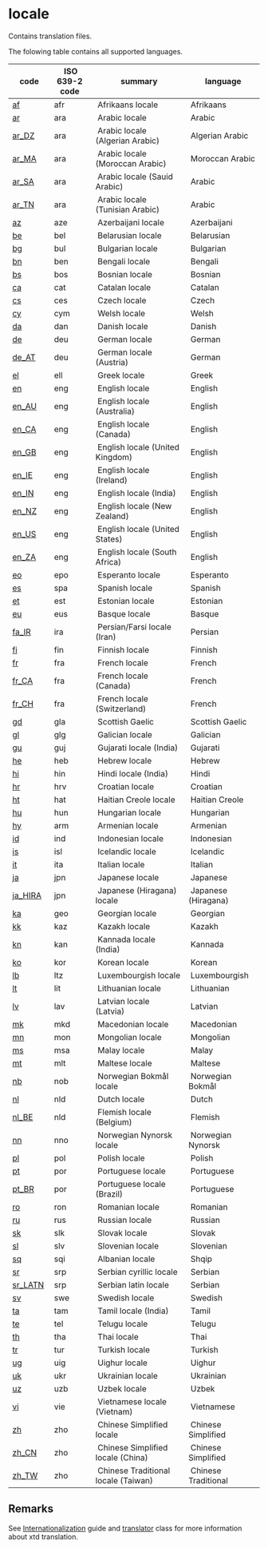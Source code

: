 # locale

Contains translation files.

The folowing table contains all supported languages.

| code                         | ISO 639-2 code | summary                             | language            |
| ---------------------------- | -------------- | ----------------------------------- | ------------------- |
| [af](af/README.md)           | afr            | Afrikaans locale                    | Afrikaans           |
| [ar](ar/README.md)           | ara            | Arabic locale                       | Arabic              |
| [ar_DZ](ar_DZ/README.md)     | ara            | Arabic locale (Algerian Arabic)     | Algerian Arabic     |
| [ar_MA](ar_MA/README.md)     | ara            | Arabic locale (Moroccan Arabic)     | Moroccan Arabic     |
| [ar_SA](ar_SA/README.md)     | ara            | Arabic locale (Sauid Arabic)        | Arabic              |
| [ar_TN](ar_TN/README.md)     | ara            | Arabic locale (Tunisian Arabic)     | Arabic              |
| [az](az/README.md)           | aze            | Azerbaijani locale                  | Azerbaijani         |
| [be](be/README.md)           | bel            | Belarusian locale                   | Belarusian          |
| [bg](bg/README.md)           | bul            | Bulgarian locale                    | Bulgarian           |
| [bn](bn/README.md)           | ben            | Bengali locale                      | Bengali             |
| [bs](bs/README.md)           | bos            | Bosnian locale                      | Bosnian             |
| [ca](ca/README.md)           | cat            | Catalan locale                      | Catalan             |
| [cs](cs/README.md)           | ces            | Czech locale                        | Czech               |
| [cy](cy/README.md)           | cym            | Welsh locale                        | Welsh               |
| [da](da/README.md)           | dan            | Danish locale                       | Danish              |
| [de](de/README.md)           | deu            | German locale                       | German              |
| [de_AT](de_AT/README.md)     | deu            | German locale (Austria)             | German              |
| [el](el/README.md)           | ell            | Greek locale                        | Greek               |
| [en](en/README.md)           | eng            | English locale                      | English             |
| [en_AU](en_AU/README.md)     | eng            | English locale (Australia)          | English             |
| [en_CA](en_CA/README.md)     | eng            | English locale (Canada)             | English             |
| [en_GB](em_GB/README.md)     | eng            | English locale (United Kingdom)     | English             |
| [en_IE](em_IE/README.md)     | eng            | English locale (Ireland)            | English             |
| [en_IN](en_IN/README.md)     | eng            | English locale (India)              | English             |
| [en_NZ](en_NZ/README.md)     | eng            | English locale (New Zealand)        | English             |
| [en_US](en_US/README.md)     | eng            | English locale (United States)      | English             |
| [en_ZA](en_ZA/README.md)     | eng            | English locale (South Africa)       | English             |
| [eo](eo/README.md)           | epo            | Esperanto locale                    | Esperanto           |
| [es](es/README.md)           | spa            | Spanish locale                      | Spanish             |
| [et](et/README.md)           | est            | Estonian locale                     | Estonian            |
| [eu](eu/README.md)           | eus            | Basque locale                       | Basque              |
| [fa_IR](fa_IR/README.md)     | ira            | Persian/Farsi locale (Iran)         | Persian             |
| [fi](fi/README.md)           | fin            | Finnish locale                      | Finnish             |
| [fr](fr/README.md)           | fra            | French locale                       | French              |
| [fr_CA](fr_CA/README.md)     | fra            | French locale (Canada)              | French              |
| [fr_CH](fr_CH/README.md)     | fra            | French locale (Switzerland)         | French              |
| [gd](gd/README.md)           | gla            | Scottish Gaelic                     | Scottish Gaelic     |
| [gl](gl/README.md)           | glg            | Galician locale                     | Galician            |
| [gu](gu/README.md)           | guj            | Gujarati locale (India)             | Gujarati            |
| [he](he/README.md)           | heb            | Hebrew locale                       | Hebrew              |
| [hi](hi/README.md)           | hin            | Hindi locale (India)                | Hindi               |
| [hr](hr/README.md)           | hrv            | Croatian locale                     | Croatian            |
| [ht](ht/README.md)           | hat            | Haitian Creole locale               | Haitian Creole      |
| [hu](hu/README.md)           | hun            | Hungarian locale                    | Hungarian           |
| [hy](hy/README.md)           | arm            | Armenian locale                     | Armenian            |
| [id](id/README.md)           | ind            | Indonesian locale                   | Indonesian          |
| [is](is/README.md)           | isl            | Icelandic locale                    | Icelandic           |
| [it](it/README.md)           | ita            | Italian locale                      | Italian             |
| [ja](ja/README.md)           | jpn            | Japanese locale                     | Japanese            |
| [ja_HIRA](ja_HIRA/README.md) | jpn            | Japanese (Hiragana) locale          | Japanese (Hiragana) |
| [ka](ka/README.md)           | geo            | Georgian locale                     | Georgian            |
| [kk](kk/README.md)           | kaz            | Kazakh locale                       | Kazakh              |
| [kn](kn/README.md)           | kan            | Kannada locale (India)              | Kannada             |
| [ko](ko/README.md)           | kor            | Korean locale                       | Korean              |
| [lb](lb/README.md)           | ltz            | Luxembourgish locale                | Luxembourgish       |
| [lt](lt/README.md)           | lit            | Lithuanian locale                   | Lithuanian          |
| [lv](lv/README.md)           | lav            | Latvian locale (Latvia)             | Latvian             |
| [mk](mk/README.md)           | mkd            | Macedonian locale                   | Macedonian          |
| [mn](mn/README.md)           | mon            | Mongolian locale                    | Mongolian           |
| [ms](ms/README.md)           | msa            | Malay locale                        | Malay               |
| [mt](mt/README.md)           | mlt            | Maltese locale                      | Maltese             |
| [nb](nb/README.md)           | nob            | Norwegian Bokmål locale             | Norwegian Bokmål    |
| [nl](nl/README.md)           | nld            | Dutch locale                        | Dutch               |
| [nl_BE](nl_BE/README.md)     | nld            | Flemish locale (Belgium)            | Flemish             |
| [nn](nn/README.md)           | nno            | Norwegian Nynorsk locale            | Norwegian Nynorsk   |
| [pl](pl/README.md)           | pol            | Polish locale                       | Polish              |
| [pt](pt/README.md)           | por            | Portuguese locale                   | Portuguese          |
| [pt_BR](pt_BR/README.md)     | por            | Portuguese locale (Brazil)          | Portuguese          |
| [ro](ro/README.md)           | ron            | Romanian locale                     | Romanian            |
| [ru](ru/README.md)           | rus            | Russian locale                      | Russian             |
| [sk](sk/README.md)           | slk            | Slovak locale                       | Slovak              |
| [sl](sl/README.md)           | slv            | Slovenian locale                    | Slovenian           |
| [sq](sq/README.md)           | sqi            | Albanian locale                     | Shqip               |
| [sr](sr/README.md)           | srp            | Serbian cyrillic locale             | Serbian             |
| [sr_LATN](sr_LATN/README.md) | srp            | Serbian latin locale                | Serbian             |
| [sv](sv/README.md)           | swe            | Swedish locale                      | Swedish             |
| [ta](ta/README.md)           | tam            | Tamil locale (India)                | Tamil               |
| [te](te/README.md)           | tel            | Telugu locale                       | Telugu              |
| [th](th/README.md)           | tha            | Thai locale                         | Thai                |
| [tr](tr/README.md)           | tur            | Turkish locale                      | Turkish             |
| [ug](ug/README.md)           | uig            | Uighur locale                       | Uighur              |
| [uk](uk/README.md)           | ukr            | Ukrainian locale                    | Ukrainian           |
| [uz](af/README.md)           | uzb            | Uzbek locale                        | Uzbek               |
| [vi](vi/README.md)           | vie            | Vietnamese locale (Vietnam)         | Vietnamese          |
| [zh](zh/README.md)           | zho            | Chinese Simplified locale           | Chinese Simplified  |
| [zh_CN](zh_CN/README.md)     | zho            | Chinese Simplified locale (China)   | Chinese Simplified  |
| [zh_TW](zh_TW/README.md)     | zho            | Chinese Traditional locale (Taiwan) | Chinese Traditional |

## Remarks

See [Internationalization](https://gammasoft71.github.io/xtd/docs/documentation/Guides/xtd.core/internationalization) guide and [translator](https://gammasoft71.github.io/xtd/reference_guides/latest/classxtd_1_1translator.html) class for more information about xtd translation.


<!--
C
POSIX
am_ET.UTF-8
af_ZA.UTF-8
be_BY.UTF-8
bg_BG.UTF-8
ca_ES.UTF-8
cs_CZ.UTF-8
da_DK.UTF-8
de_AT.UTF-8
de_CH.UTF-8
de_DE.UTF-8
el_GR.UTF-8
en_AU.UTF-8
en_CA.UTF-8
en_GB.UTF-8
en_IE.UTF-8
en_NZ.UTF-8
en_US.UTF-8
et_EE.UTF-8
eu_ES.UTF-8
es_ES.UTF-8
fi_FI.UTF-8
fr_BE.UTF-8
fr_CA.UTF-8
fr_CH.UTF-8
fr_FR.UTF-8
he_IL.UTF-8
hr_HR.UTF-8
hu_HU.UTF-8
hy_AM.UTF-8
is_IS.UTF-8
it_CH.UTF-8
it_IT.UTF-8
ja_JP.UTF-8
kk_KZ.UTF-8
ko_KR.UTF-8
lt_LT.UTF-8
nl_BE.UTF-8
nl_NL.UTF-8
no_NO.UTF-8
pl_PL.UTF-8
pt_BR.UTF-8
pt_PT.UTF-8
ro_RO.UTF-8
ru_RU.UTF-8
sk_SK.UTF-8
sl_SI.UTF-8
sr_YU.UTF-8
sv_SE.UTF-8
tr_TR.UTF-8
uk_UA.UTF-8
zh_CN.UTF-8
zh_HK.UTF-8
zh_TW.UTF-8
-->